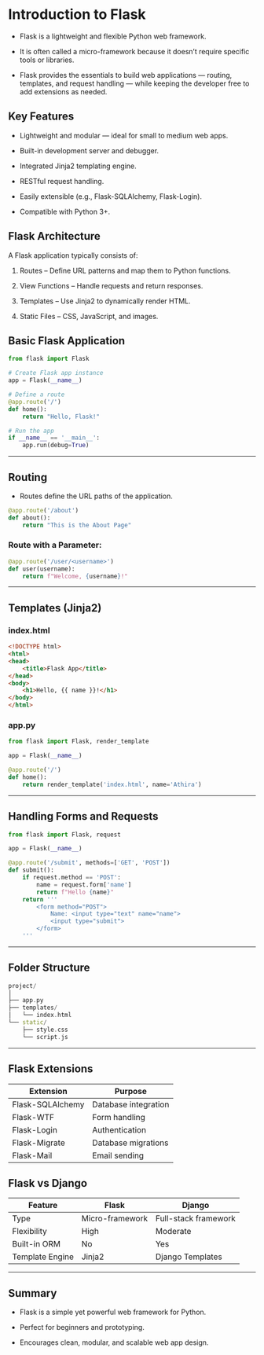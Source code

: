 # Introduction to Flask

- Flask is a lightweight and flexible Python web framework.

- It is often called a micro-framework because it doesn’t require specific tools or libraries.

- Flask provides the essentials to build web applications — routing, templates, and request handling — while keeping the developer free to add extensions as needed.


## Key Features

- Lightweight and modular — ideal for small to medium web apps.

- Built-in development server and debugger.

- Integrated Jinja2 templating engine.

- RESTful request handling.

- Easily extensible (e.g., Flask-SQLAlchemy, Flask-Login).

- Compatible with Python 3+.


## Flask Architecture

A Flask application typically consists of:

1. Routes – Define URL patterns and map them to Python functions.

2. View Functions – Handle requests and return responses.

3. Templates – Use Jinja2 to dynamically render HTML.

4. Static Files – CSS, JavaScript, and images.


## Basic Flask Application

```python
from flask import Flask

# Create Flask app instance
app = Flask(__name__)

# Define a route
@app.route('/')
def home():
    return "Hello, Flask!"

# Run the app
if __name__ == '__main__':
    app.run(debug=True)
```

---

## Routing

- Routes define the URL paths of the application.

```python
@app.route('/about')
def about():
    return "This is the About Page"
```

### Route with a Parameter:

```python
@app.route('/user/<username>')
def user(username):
    return f"Welcome, {username}!"
```

---

## Templates (Jinja2)

### index.html

```html
<!DOCTYPE html>
<html>
<head>
    <title>Flask App</title>
</head>
<body>
    <h1>Hello, {{ name }}!</h1>
</body>
</html>
```

### app.py

```python
from flask import Flask, render_template

app = Flask(__name__)

@app.route('/')
def home():
    return render_template('index.html', name='Athira')
```
---

## Handling Forms and Requests

```python
from flask import Flask, request

app = Flask(__name__)

@app.route('/submit', methods=['GET', 'POST'])
def submit():
    if request.method == 'POST':
        name = request.form['name']
        return f"Hello {name}"
    return '''
        <form method="POST">
            Name: <input type="text" name="name">
            <input type="submit">
        </form>
    '''
```
---

## Folder Structure

```cpp
project/
│
├── app.py
├── templates/
│   └── index.html
└── static/
    ├── style.css
    └── script.js
```

---

## Flask Extensions

| Extension        | Purpose              |
| ---------------- | -------------------- |
| Flask-SQLAlchemy | Database integration |
| Flask-WTF        | Form handling        |
| Flask-Login      | Authentication       |
| Flask-Migrate    | Database migrations  |
| Flask-Mail       | Email sending        |


## Flask vs Django

| Feature         | Flask           | Django               |
| --------------- | --------------- | -------------------- |
| Type            | Micro-framework | Full-stack framework |
| Flexibility     | High            | Moderate             |
| Built-in ORM    | No              | Yes                  |
| Template Engine | Jinja2          | Django Templates     |


---

## Summary

- Flask is a simple yet powerful web framework for Python.

- Perfect for beginners and prototyping.

- Encourages clean, modular, and scalable web app design.
